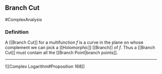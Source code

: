 ## Branch Cut
#ComplexAnalysis 

### Definition
A [[Branch Cut]] for a multifunction $f$ is a curve in the plane on whose complement we can pick a [[Holomorphic]] [[Branch]] of $f$. Thus a [[Branch Cut]] must contain all the [[Branch Point|branch points]].

---
![[Complex Logarithm#Proposition 168]]